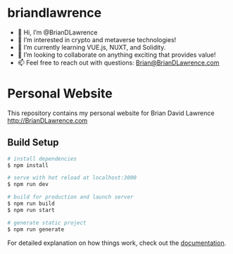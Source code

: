 # briandlawrence

- 👋 Hi, I’m @BrianDLawrence 
- 👀 I’m interested in crypto and metaverse technologies! 
- 🌱 I’m currently learning VUE.js, NUXT, and Solidity.  
- 💞️ I’m looking to collaborate on anything exciting that provides value!
- 📫 Feel free to reach out with questions: Brian@BrianDLawrence.com 


# Personal Website
This repository contains my personal website for Brian David Lawrence
http://BrianDLawrence.com 

## Build Setup

```bash
# install dependencies
$ npm install

# serve with hot reload at localhost:3000
$ npm run dev

# build for production and launch server
$ npm run build
$ npm run start

# generate static project
$ npm run generate
```

For detailed explanation on how things work, check out the [documentation](https://nuxtjs.org).


